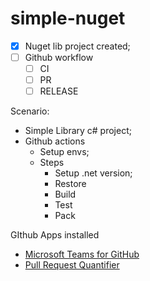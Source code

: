 # simple-nuget

- [x] Nuget lib project created;
- [ ] Github workflow
  - [ ] CI
  - [ ] PR
  - [ ] RELEASE

Scenario:
- Simple Library c# project;
- Github actions
  -  Setup envs;
  -  Steps
     -  Setup .net version;
     -  Restore
     -  Build
     -  Test
     -  Pack

GIthub Apps installed
  - [Microsoft Teams for GitHub](https://teams.github.com/)
  - [Pull Request Quantifier](https://github.com/microsoft/PullRequestQuantifier)
